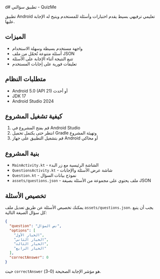 d# تطبيق سؤالني - QuizMe

تطبيق Android تعليمي ترفيهي بسيط يقدم اختبارات وأسئلة للمستخدم ويتيح له الإجابة عليها.

## الميزات

- واجهة مستخدم بسيطة وسهلة الاستخدام
- أسئلة متنوعة تُحمّل من ملف JSON
- تتبع النتيجة أثناء الإجابة على الأسئلة
- تعليقات فورية على إجابات المستخدم

## متطلبات النظام

- Android 5.0 (API 21) أو أحدث
- JDK 17
- Android Studio 2024

## كيفية تشغيل المشروع

1. قم بفتح المشروع في Android Studio
2. انتظر حتى يكتمل تحميل Gradle وتهيئة المشروع
3. قم بتشغيل التطبيق على جهاز Android أو محاكي

## بنية المشروع

- `MainActivity.kt` - الشاشة الرئيسية مع زر البدء
- `QuestionsActivity.kt` - شاشة عرض الأسئلة والإجابات
- `Question.kt` - نموذج بيانات السؤال
- `assets/questions.json` - ملف يحتوي على مجموعة من الأسئلة بصيغة JSON

## تخصيص الأسئلة

يمكنك تخصيص الأسئلة عن طريق تعديل ملف `assets/questions.json`. يجب أن يتبع كل سؤال الصيغة التالية:

```json
{
  "question": "نص السؤال",
  "options": [
    "الخيار الأول",
    "الخيار الثاني",
    "الخيار الثالث",
    "الخيار الرابع"
  ],
  "correctAnswer": 0
}
```

حيث `correctAnswer` هو مؤشر الإجابة الصحيحة (0-3).
